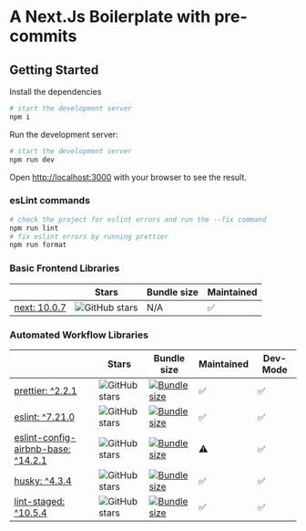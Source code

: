 # A Next.Js Boilerplate with pre-commits

## Getting Started

Install the dependencies

```bash
# start the development server
npm i
```

Run the development server:

```bash
# start the development server
npm run dev
```

Open [http://localhost:3000](http://localhost:3000) with your browser to see the result.

### esLint commands

```bash
# check the project for eslint errors and run the --fix command
npm run lint
# fix eslint errors by running prettier
npm run format
```

### Basic Frontend Libraries

|                                                    | Stars                                                                                      | Bundle size | Maintained |
| -------------------------------------------------- | ------------------------------------------------------------------------------------------ | ----------- | ---------- |
| [next: 10.0.7](https://www.npmjs.com/package/next) | ![GitHub stars](https://img.shields.io/github/stars/vercel/next.js.svg?label=%F0%9F%8C%9F) | N/A         | ✅         |

### Automated Workflow Libraries

|                                                                                               | Stars                                                                                          | Bundle size                                                                                                                                                                | Maintained | Dev- Mode |
| --------------------------------------------------------------------------------------------- | ---------------------------------------------------------------------------------------------- | -------------------------------------------------------------------------------------------------------------------------------------------------------------------------- | ---------- | --------- |
| [prettier: ^2.2.1](https://www.npmjs.com/package/prettier)                                    | ![GitHub stars](https://img.shields.io/github/stars/prettier/prettier.svg?label=%F0%9F%8C%9F)  | [![Bundle size](https://badgen.net/bundlephobia/minzip/prettier/?label=%F0%9F%92%BE)](https://bundlephobia.com/result?p=prettier@2.2.1)                                    | ✅         | ✅        |
| [eslint: ^7.21.0](https://www.npmjs.com/package/eslint)                                       | ![GitHub stars](https://img.shields.io/github/stars/eslint/eslint.svg?label=%F0%9F%8C%9F)      | [![Bundle size](https://badgen.net/bundlephobia/minzip/eslint/?label=%F0%9F%92%BE)](https://bundlephobia.com/result?p=eslint@7.21.0)                                       | ✅         | ✅        |
| [eslint-config-airbnb-base: ^14.2.1](https://www.npmjs.com/package/eslint-config-airbnb-base) | ![GitHub stars](https://img.shields.io/github/stars/airbnb/javascript.svg?label=%F0%9F%8C%9F)  | [![Bundle size](https://badgen.net/bundlephobia/minzip/eslint-config-airbnb-base/?label=%F0%9F%92%BE)](https://bundlephobia.com/result?p=eslint-config-airbnb-base@14.2.1) | ⚠️         | ✅        |
| [husky: ^4.3.4](https://www.npmjs.com/package/husky)                                          | ![GitHub stars](https://img.shields.io/github/stars/typicode/husky.svg?label=%F0%9F%8C%9F)     | [![Bundle size](https://badgen.net/bundlephobia/minzip/husky?label=%F0%9F%92%BE)](https://bundlephobia.com/result?p=husky)                                                 | ✅         | ✅        |
| [lint-staged: ^10.5.4](https://www.npmjs.com/package/lint-staged)                             | ![GitHub stars](https://img.shields.io/github/stars/okonet/lint-staged.svg?label=%F0%9F%8C%9F) | [![Bundle size](https://badgen.net/bundlephobia/minzip/lint-staged?label=%F0%9F%92%BE)](https://bundlephobia.com/result?p=lint-staged@10.5.4)                              | ✅         | ✅        |
